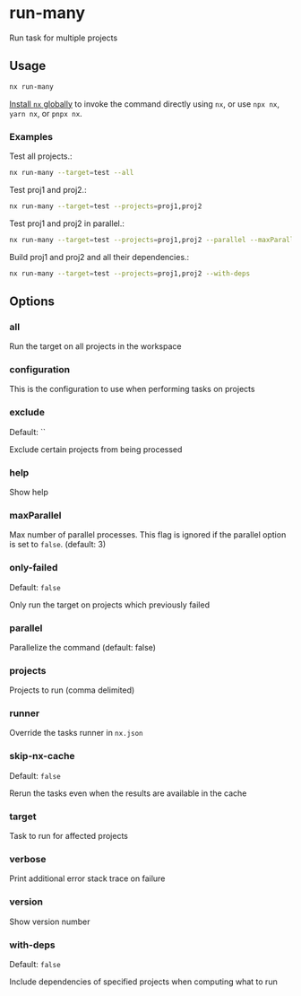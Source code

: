# run-many

Run task for multiple projects

## Usage

```bash
nx run-many
```

[Install `nx` globally]({{framework}}/getting-started/nx-setup#install-nx) to invoke the command directly using `nx`, or use `npx nx`, `yarn nx`, or `pnpx nx`.

### Examples

Test all projects.:

```bash
nx run-many --target=test --all
```

Test proj1 and proj2.:

```bash
nx run-many --target=test --projects=proj1,proj2
```

Test proj1 and proj2 in parallel.:

```bash
nx run-many --target=test --projects=proj1,proj2 --parallel --maxParallel=2
```

Build proj1 and proj2 and all their dependencies.:

```bash
nx run-many --target=test --projects=proj1,proj2 --with-deps
```

## Options

### all

Run the target on all projects in the workspace

### configuration

This is the configuration to use when performing tasks on projects

### exclude

Default: ``

Exclude certain projects from being processed

### help

Show help

### maxParallel

Max number of parallel processes. This flag is ignored if the parallel option is set to `false`. (default: 3)

### only-failed

Default: `false`

Only run the target on projects which previously failed

### parallel

Parallelize the command (default: false)

### projects

Projects to run (comma delimited)

### runner

Override the tasks runner in `nx.json`

### skip-nx-cache

Default: `false`

Rerun the tasks even when the results are available in the cache

### target

Task to run for affected projects

### verbose

Print additional error stack trace on failure

### version

Show version number

### with-deps

Default: `false`

Include dependencies of specified projects when computing what to run
